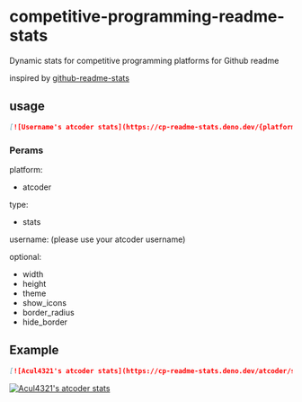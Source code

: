 # competitive-programming-readme-stats
Dynamic stats for competitive programming platforms for Github readme

inspired by [github-readme-stats](https://github.com/anuraghazra/github-readme-stats)

## usage
``` md
[![Username's atcoder stats](https://cp-readme-stats.deno.dev/{platform}/{type}/{username}?{optinalPerams})](https://atcoder.jp/users/Username)
```
### Perams
platform:
- atcoder

type:
- stats

username: (please use your atcoder username)

optional:
- width
- height
- theme
- show_icons
- border_radius
- hide_border

## Example
``` md
[![Acul4321's atcoder stats](https://cp-readme-stats.deno.dev/atcoder/stats/acul4321?theme=transparent)](https://atcoder.jp/users/Acul4321)
```

[![Acul4321's atcoder stats](https://cp-readme-stats.deno.dev/atcoder/stats/acul4321?theme=transparent)](https://atcoder.jp/users/Acul4321)
